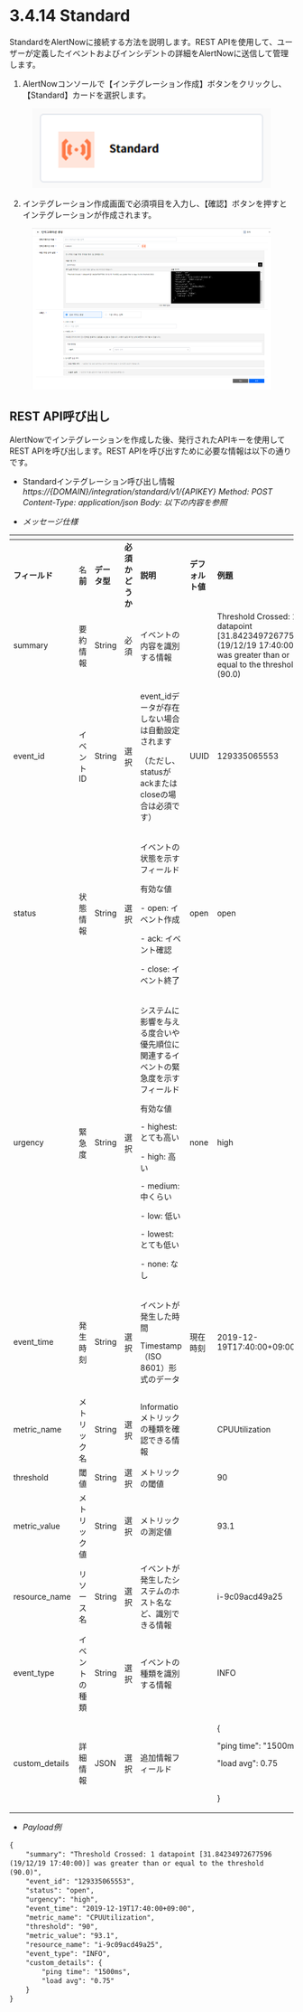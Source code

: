 # 3.4.14 Standard

StandardをAlertNowに接続する方法を説明します。REST APIを使用して、ユーザーが定義したイベントおよびインシデントの詳細をAlertNowに送信して管理します。



1. AlertNowコンソールで【インテグレーション作成】ボタンをクリックし、【Standard】カードを選択します。

<figure><img src="../../.gitbook/assets/image (380).png" alt=""><figcaption></figcaption></figure>

2. インテグレーション作成画面で必須項目を入力し、【確認】ボタンを押すとインテグレーションが作成されます。

<figure><img src="../../.gitbook/assets/image (381).png" alt=""><figcaption></figcaption></figure>

## **REST API呼び出し**

AlertNowでインテグレーションを作成した後、発行されたAPIキーを使用してREST APIを呼び出します。REST APIを呼び出すために必要な情報は以下の通りです。



* Standardインテグレーション呼び出し情&#x5831;_&#x68;ttps://{DOMAIN}/integration/standard/v1/{APIKEY}_ _Method: POST_ _Content-Type: application/json_ _Body: 以下の内容を参照_



* _メッセージ仕様_

<table data-header-hidden><thead><tr><th></th><th width="106"></th><th></th><th></th><th></th><th></th><th></th></tr></thead><tbody><tr><td><strong>フィールド</strong></td><td>名<strong>前</strong></td><td><strong>データ型</strong></td><td><strong>必須かどうか</strong></td><td><strong>説明</strong></td><td><strong>デフォルト値</strong></td><td><strong>例題</strong></td></tr><tr><td>summary</td><td>要約情報</td><td>String</td><td>必須</td><td>イベントの内容を識別する情報</td><td><br></td><td>Threshold Crossed: 1 datapoint [31.84234972677596 (19/12/19 17:40:00)] was greater than or equal to the threshold (90.0)</td></tr><tr><td>event_id</td><td>イベントID</td><td>String</td><td>選択</td><td><p>event_idデータが存在しない場合は自動設定されます</p><p> </p><p>（ただし、statusがackまたはcloseの場合は必須です）</p></td><td>UUID</td><td>129335065553</td></tr><tr><td>status</td><td>状態情報</td><td>String</td><td>選択</td><td><p>イベントの状態を示すフィールド</p><p> </p><p>有効な値</p><p>- open: イベント作成</p><p>- ack: イベント確認</p><p> </p><p>- close: イベント終了</p></td><td>open</td><td>open</td></tr><tr><td>urgency</td><td>緊急度</td><td>String</td><td>選択</td><td><p>システムに影響を与える度合いや優先順位に関連するイベントの緊急度を示すフィールド</p><p> </p><p>有効な値</p><p>- highest: とても高い</p><p>- high: 高い</p><p>- medium: 中くらい</p><p>- low: 低い</p><p>- lowest: とても低い</p><p> </p><p>- none: なし</p></td><td>none</td><td>high</td></tr><tr><td>event_time</td><td>発生時刻</td><td>String</td><td>選択</td><td><p>イベントが発生した時間</p><p> </p><p>Timestamp（ISO 8601）形式のデータ</p></td><td>現在時刻</td><td>2019-12-19T17:40:00+09:00</td></tr><tr><td>metric_name</td><td>メトリック名</td><td>String</td><td>選択</td><td>Informatioメトリックの種類を確認できる情報</td><td><br></td><td>CPUUtilization</td></tr><tr><td>threshold</td><td>閾値</td><td>String</td><td>選択</td><td>メトリックの閾値</td><td><br></td><td>90</td></tr><tr><td>metric_value</td><td>メトリック値</td><td>String</td><td>選択</td><td>メトリックの測定値</td><td><br></td><td>93.1</td></tr><tr><td>resource_name</td><td>リソース名</td><td>String</td><td>選択</td><td>イベントが発生したシステムのホスト名など、識別できる情報</td><td><br></td><td>i-9c09acd49a25</td></tr><tr><td>event_type</td><td>イベントの種類</td><td>String</td><td>選択</td><td>イベントの種類を識別する情報</td><td><br></td><td>INFO</td></tr><tr><td>custom_details</td><td>詳細情報</td><td>JSON</td><td>選択</td><td>追加情報フィールド</td><td><br></td><td><p>{</p><p>"ping time": "1500ms",</p><p>"load avg": 0.75</p><p><br></p><p>}</p></td></tr></tbody></table>



* _Payload例_

```
{
    "summary": "Threshold Crossed: 1 datapoint [31.84234972677596 (19/12/19 17:40:00)] was greater than or equal to the threshold (90.0)",
    "event_id": "129335065553",
    "status": "open",
    "urgency": "high",
    "event_time": "2019-12-19T17:40:00+09:00",
    "metric_name": "CPUUtilization",
    "threshold": "90",
    "metric_value": "93.1",
    "resource_name": "i-9c09acd49a25",
    "event_type": "INFO",
    "custom_details": {
        "ping time": "1500ms",
        "load avg": "0.75"
    }
}

```
